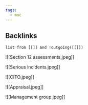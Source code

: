 ```yaml
---
tags:
  - moc
---
```


## Backlinks
```dataview 
list from [[]] and !outgoing([[]]) 
```

![[Section 12 assessments.jpeg]]

![[Serious incidents.jpeg]]

![[CITO.jpeg]]

![[Appraisal.jpeg]]

![[Management group.jpeg]]
